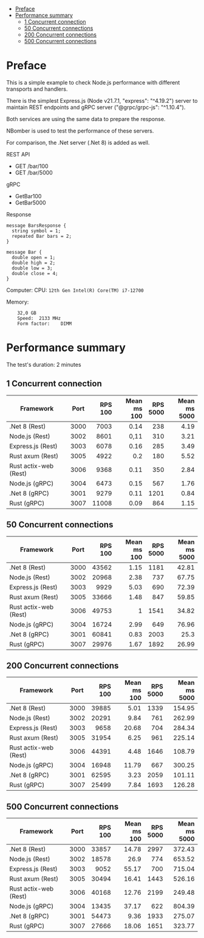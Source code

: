 <!-- TOC -->
* [Preface](#preface)
* [Performance summary](#performance-summary)
  * [1 Concurrent connection](#1-concurrent-connection)
  * [50 Concurrent connections](#50-concurrent-connections)
  * [200 Concurrent connections](#200-concurrent-connections)
  * [500 Concurrent connections](#1000-concurrent-connections)
<!-- TOC -->

# Preface
This is a simple example to check Node.js performance with different transports and handlers.

There is the simplest Express.js (Node v21.7.1, "express": "^4.19.2") server to maintain REST endpoints and gRPC server ("@grpc/grpc-js": "^1.10.4").

Both services are using the same data to prepare the response.

NBomber is used to test the performance of these servers.

For comparison, the .Net server (.Net 8) is added as well.

REST API
- GET /bar/100
- GET /bar/5000

gRPC
- GetBar100
- GetBar5000

Response
```
message BarsResponse {
  string symbol = 1; 
  repeated Bar bars = 2;
}
```
```
message Bar {
  double open = 1;
  double high = 2;
  double low = 3;
  double close = 4;
}
```

Computer:
CPU: `12th Gen Intel(R) Core(TM) i7-12700`

Memory:
```
	32,0 GB
	Speed:	2133 MHz
	Form factor:	DIMM
```

# Performance summary
The test's duration: 2 minutes

## 1 Concurrent connection
| Framework             | Port | RPS<br/> 100 | Mean ms<br/> 100 | RPS<br/> 5000 | Mean ms<br/> 5000 |
|-----------------------|:----:|-------------:|-----------------:|--------------:|------------------:|
| .Net 8 (Rest)         | 3000 |         7003 |             0.14 |           238 |              4.19 |
| Node.js (Rest)        | 3002 |         8601 |             0,11 |           310 |              3.21 |
| Express.js (Rest)     | 3003 |         6078 |             0.16 |           285 |              3.49 |
| Rust axum (Rest)      | 3005 |         4922 |              0.2 |           180 |              5.52 |
| Rust actix-web (Rest) | 3006 |         9368 |             0.11 |           350 |              2.84 |
| Node.js (gRPC)        | 3004 |         6473 |             0.15 |           567 |              1.76 |
| .Net 8 (gRPC)         | 3001 |         9279 |             0.11 |          1201 |              0.84 |
| Rust (gRPC)           | 3007 |        11008 |             0.09 |           864 |              1.15 |

## 50 Concurrent connections
| Framework             | Port | RPS<br/> 100 | Mean ms<br/> 100 | RPS<br/> 5000 | Mean ms<br/> 5000 |
|-----------------------|:----:|-------------:|-----------------:|--------------:|------------------:|
| .Net 8 (Rest)         | 3000 |        43562 |             1.15 |          1181 |             42.81 |
| Node.js (Rest)        | 3002 |        20968 |             2.38 |           737 |             67.75 |
| Express.js (Rest)     | 3003 |         9929 |             5.03 |           690 |             72.39 |
| Rust axum (Rest)      | 3005 |        33666 |             1.48 |           847 |             59.85 |
| Rust actix-web (Rest) | 3006 |        49753 |                1 |          1541 |             34.82 |
| Node.js (gRPC)        | 3004 |        16724 |             2.99 |           649 |             76.96 |
| .Net 8 (gRPC)         | 3001 |        60841 |             0.83 |          2003 |              25.3 |
| Rust (gRPC)           | 3007 |        29976 |             1.67 |          1892 |             26.99 |

## 200 Concurrent connections
| Framework             | Port | RPS<br/> 100 | Mean ms<br/> 100 | RPS<br/> 5000 | Mean ms<br/> 5000 |
|-----------------------|:----:|-------------:|-----------------:|--------------:|------------------:|
| .Net 8 (Rest)         | 3000 |        39885 |             5.01 |          1339 |            154.95 |
| Node.js (Rest)        | 3002 |        20291 |             9.84 |           761 |            262.99 |
| Express.js (Rest)     | 3003 |         9658 |            20.68 |           704 |            284.34 |
| Rust axum (Rest)      | 3005 |        31954 |             6.25 |           961 |            225.14 |
| Rust actix-web (Rest) | 3006 |        44391 |             4.48 |          1646 |            108.79 |
| Node.js (gRPC)        | 3004 |        16948 |            11.79 |           667 |            300.25 |
| .Net 8 (gRPC)         | 3001 |        62595 |             3.23 |          2059 |            101.11 |
| Rust (gRPC)           | 3007 |        25499 |             7.84 |          1693 |            126.28 |


## 500 Concurrent connections
| Framework             | Port | RPS<br/> 100 | Mean ms<br/> 100 | RPS<br/> 5000 | Mean ms<br/> 5000 |
|-----------------------|:----:|-------------:|-----------------:|--------------:|------------------:|
| .Net 8 (Rest)         | 3000 |        33857 |            14.78 |          2997 |            372.43 |
| Node.js (Rest)        | 3002 |        18578 |             26.9 |           774 |            653.52 |
| Express.js (Rest)     | 3003 |         9052 |            55.17 |           700 |            715.04 |
| Rust axum (Rest)      | 3005 |        30494 |            16.41 |          1443 |            526.16 |
| Rust actix-web (Rest) | 3006 |        40168 |            12.76 |          2199 |            249.48 |
| Node.js (gRPC)        | 3004 |        13435 |            37.17 |           622 |            804.39 |
| .Net 8 (gRPC)         | 3001 |        54473 |             9.36 |          1933 |            275.07 |
| Rust (gRPC)           | 3007 |        27666 |            18.06 |          1651 |            323.77 |
